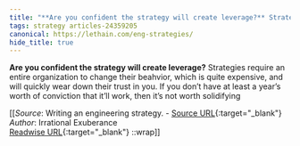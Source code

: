 ```yaml
---
title: "**Are you confident the strategy will create leverage?** Strategies require ..."
tags: strategy articles-24359205
canonical: https://lethain.com/eng-strategies/
hide_title: true
---
```


**Are you confident the strategy will create leverage?** Strategies require an entire organization to change their beahvior, which is quite expensive, and will quickly wear down their trust in you. If you don’t have at least a year’s worth of conviction that it’ll work, then it’s not worth solidifying


[[_Source_: Writing an engineering strategy. - [Source URL](https://lethain.com/eng-strategies/){:target="_blank"}<br>
_Author_: Irrational Exuberance<br>
[Readwise URL](https://readwise.io/open/475689220){:target="_blank"}
::wrap]]